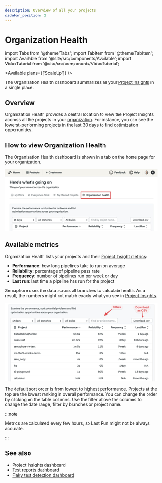 ```yaml
---
description: Overview of all your projects
sidebar_position: 2
---
```


# Organization Health

import Tabs from '@theme/Tabs';
import TabItem from '@theme/TabItem';
import Available from '@site/src/components/Available';
import VideoTutorial from '@site/src/components/VideoTutorial';

<Available plans={['ScaleUp']} />

The Organization Health dashboard summarizes all your [Project Insights](./insights) in a single place.

## Overview

Organization Health provides a central location to view the Project Insights accross all the projects in your [organization](../organizations). For instance, you can see the lowerst-performing projects in the last 30 days to find optimization opportunities.

## How to view Organization Health

The Organization Health dashboard is shown in a tab on the home page for your organization.

![Location for the Organization Health tab](./img/org-health-location.jpg)

## Available metrics

Organization Health lists your projects and their [Project Insight metrics](./insights):

- **Performance**: how long pipelines take to run on average
- **Reliability**: percentage of pipeline pass rate
- **Frequency**: number of pipelines run per week or day
- **Last run**: last time a pipeline has run for the project

Semaphore uses the data across all branches to calculate health. As a result, the numbers might not match exacly what you see in [Project Insights](./insights).

![Organization Health Overview](./img/org-health-overview.jpg)

The default sort order is from lowest to highest performance. Projects at the top are the lowest ranking in overall performance. You can change the order by clicking on the table columns. Use the filter above the columns to change the date range, filter by branches or project name.

:::note

Metrics are calculated every few hours, so Last Run might not be always accurate.

:::

## See also

- [Project Insights dashboard](./insights)
- [Test reports dashboard](../tests/test-reports)
- [Flaky test detection dashboard](../tests/flaky-tests)

